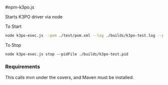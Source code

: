 #npm-k3po.js

Starts K3PO driver via node

To Start
```bash
node k3po-exec.js --pom ./test/pom.xml --log ./builds/k3po-test.log --pidFile ./builds/k3po-test.pid start
```

To Stop
```
node k3po-exec.js stop --pidFile ./builds/k3po-test.pid
```

### Requirements

This calls mvn under the covers, and Maven must be installed.
